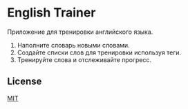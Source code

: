 # English Trainer

Приложение для тренировки английского языка.

1. Наполните словарь новыми словами.
2. Создайте списки слов для тренировки используя теги.
3. Тренируйте слова и отслеживайте прогресс.

## License

[MIT](./LICENSE.md)
